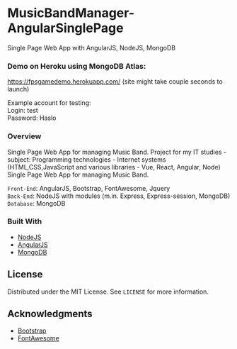 # MusicBandManager-AngularSinglePage
Single Page Web App with AngularJS, NodeJS, MongoDB

 ### Demo on Heroku using MongoDB Atlas:
 https://fpsgamedemo.herokuapp.com/ (site might take couple seconds to launch)
 
 Example account for testing:\
 Login: test\
 Password: Haslo
 
  ### Overview
 
Single Page Web App for managing Music Band. Project for my IT studies - subject: Programming technologies - Internet systems (HTML,CSS,JavaScript and various libraries - Vue, React, Angular, Node)\
Single Page Web App for managing Music Band. 

`Front-End`: AngularJS, Bootstrap, FontAwesome, Jquery\
`Back-End`: NodeJS with modules (m.in. Express, Express-session, MongoDB)\
`Database`: MongoDB
 
 ### Built With

* [NodeJS](https://nodejs.org/)
* [AngularJS](https://angularjs.org/)
* [MongoDB](https://www.mongodb.com/)

 <!-- LICENSE -->
## License

Distributed under the MIT License. See `LICENSE` for more information.

<!-- ACKNOWLEDGMENTS -->
## Acknowledgments

* [Bootstrap](https://getbootstrap.com/)
* [FontAwesome](https://fontawesome.com/)
